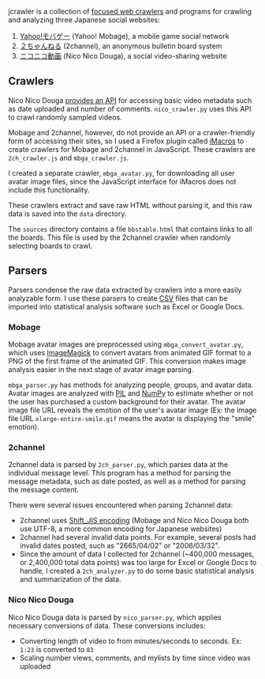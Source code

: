 jcrawler is a collection of [focused web crawlers](http://en.wikipedia.org/wiki/Focused_crawler) and programs for crawling and analyzing three Japanese social websites:

1. [Yahoo!モバゲー](http://yahoo-mbga.jp) (Yahoo! Mobage), a mobile game social network
2. [２ちゃんねる](http://2ch.net) (2channel), an anonymous bulletin board system
3. [ニコニコ動画](http://nicovideo.jp) (Nico Nico Douga), a social video-sharing website

Crawlers
--------
Nico Nico Douga [provides an API](http://dic.nicovideo.jp/a/%E3%83%8B%E3%82%B3%E3%83%8B%E3%82%B3%E5%8B%95%E7%94%BBapi) for accessing basic video metadata such as date uploaded and number of comments. `nico_crawler.py` uses this API to crawl randomly sampled videos.

Mobage and 2channel, however, do not provide an API or a crawler-friendly form of accessing their sites, so I used a Firefox plugin called [iMacros](https://addons.mozilla.org/en-US/firefox/addon/imacros-for-firefox/) to create crawlers for Mobage and 2channel in JavaScript. These crawlers are `2ch_crawler.js` and `mbga_crawler.js`. 

I created a separate crawler, `mbga_avatar.py`,  for downloading all user avatar image files, since the JavaScript interface for iMacros does not include this functionality.

These crawlers extract and save raw HTML without parsing it, and this raw data is saved into the `data` directory.

The `sources` directory contains a file `bbstable.html` that contains links to all the boards. This file is used by the 2channel crawler when randomly selecting boards to crawl.

Parsers
-------
Parsers condense the raw data extracted by crawlers into a more easily analyzable form. I use these parsers to create [CSV](http://en.wikipedia.org/wiki/Comma-separated_values) files that can be imported into statistical analysis software such as Excel or Google Docs.

### Mobage
Mobage avatar images are preprocessed using `mbga_convert_avatar.py`, which uses [ImageMagick](http://imagemagick.org) to convert avatars from animated GIF format to a PNG of the first frame of the animated GIF. This conversion makes image analysis easier in the next stage of avatar image parsing.

`mbga_parser.py` has methods for analyzing people, groups, and avatar data. Avatar images are analyzed with [PIL](http://www.pythonware.com/products/pil/) and [NumPy](http://numpy.scipy.org/) to estimate whether or not the user has purchased a custom background for their avatar. The avatar image file URL reveals the emotion of the user's avatar image (Ex: the image file URL `xlarge-entire-smile.gif` means the avatar is displaying the "smile" emotion).

### 2channel
2channel data is parsed by `2ch_parser.py`, which parses data at the individual message level. This program has a method for parsing the message metadata, such as date posted, as well as a method for parsing the message content.

There were several issues encountered when parsing 2channel data:

* 2channel uses [Shift_JIS encoding](http://en.wikipedia.org/wiki/Shift_JIS) (Mobage and Nico Nico Douga both use UTF-8, a more common encoding for Japanese websites)
* 2channel had several invalid data points. For example, several posts had invalid dates posted, such as "2665/04/02" or "2006/03/32".
* Since the amount of data I collected for 2channel (~400,000 messages, or 2,400,000 total data points) was too large for Excel or Google Docs to handle, I created a `2ch_analyzer.py` to do some basic statistical analysis and summarization of the data.

### Nico Nico Douga
Nico Nico Douga data is parsed by `nico_parser.py`, which applies necessary conversions of data. These conversions includes:

* Converting length of video to from minutes/seconds to seconds. Ex: `1:23` is converted to `83`
* Scaling number views, comments, and mylists by time since video was uploaded
